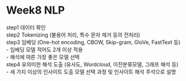 # Week8 NLP 

step1 데이터 확인   
step2 Tokenizing (불용어 처리, 특수 문자 제거 등의 전처리)  
step3 임베딩 (One-hot encoding, CBOW, Skip-gram, GloVe, FastText 등)    
    - 임베딩 모델 적어도 2개 이상 적용      
    - 해석에 따른 가장 좋은 모델 선택   
step4 유의미한 해석 도출 (유사도, Wordcloud, 이진분류모델, 그래프 해석 등)  
    - 세 가지 이상의 인사이트 도출
모델 선택 과정 및 인사이트 해석 주석으로 설명
